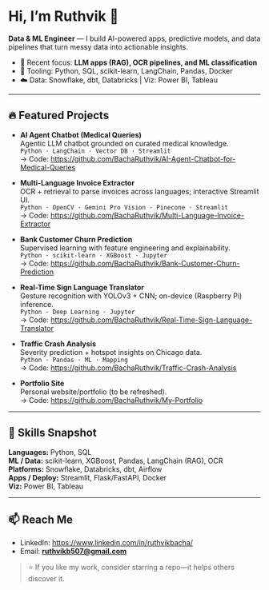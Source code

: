 <!-- Profile README for github.com/BachaRuthvik -->

# Hi, I’m Ruthvik 👋

**Data & ML Engineer** — I build AI-powered apps, predictive models, and data pipelines that turn messy data into actionable insights.

- 🔭 Recent focus: **LLM apps (RAG), OCR pipelines, and ML classification**  
- 🧰 Tooling: Python, SQL, scikit-learn, LangChain, Pandas, Docker  
- ☁️ Data: Snowflake, dbt, Databricks | Viz: Power BI, Tableau

---

## 🔥 Featured Projects

- **AI Agent Chatbot (Medical Queries)**  
  Agentic LLM chatbot grounded on curated medical knowledge.  
  `Python · LangChain · Vector DB · Streamlit`  
  → Code: https://github.com/BachaRuthvik/AI-Agent-Chatbot-for-Medical-Queries

- **Multi-Language Invoice Extractor**  
  OCR + retrieval to parse invoices across languages; interactive Streamlit UI.  
  `Python · OpenCV · Gemini Pro Vision · Pinecone · Streamlit`  
  → Code: https://github.com/BachaRuthvik/Multi-Language-Invoice-Extractor

- **Bank Customer Churn Prediction**  
  Supervised learning with feature engineering and explainability.  
  `Python · scikit-learn · XGBoost · Jupyter`  
  → Code: https://github.com/BachaRuthvik/Bank-Customer-Churn-Prediction

- **Real-Time Sign Language Translator**  
  Gesture recognition with YOLOv3 + CNN; on-device (Raspberry Pi) inference.  
  `Python · Deep Learning · Jupyter`  
  → Code: https://github.com/BachaRuthvik/Real-Time-Sign-Language-Translator

- **Traffic Crash Analysis**  
  Severity prediction + hotspot insights on Chicago data.  
  `Python · Pandas · ML · Mapping`  
  → Code: https://github.com/BachaRuthvik/Traffic-Crash-Analysis

- **Portfolio Site**  
  Personal website/portfolio (to be refreshed).  
  → Code: https://github.com/BachaRuthvik/My-Portfolio

---

## 🧪 Skills Snapshot
**Languages:** Python, SQL  
**ML / Data:** scikit-learn, XGBoost, Pandas, LangChain (RAG), OCR  
**Platforms:** Snowflake, Databricks, dbt, Airflow  
**Apps / Deploy:** Streamlit, Flask/FastAPI, Docker  
**Viz:** Power BI, Tableau

---

## 📫 Reach Me
- LinkedIn: https://www.linkedin.com/in/ruthvikbacha/  
- Email: **ruthvikb507@gmail.com**

> ⭐ If you like my work, consider starring a repo—it helps others discover it.
